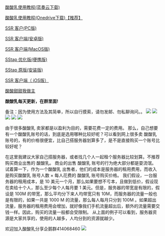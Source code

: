 [酸酸乳使用教程(蓝奏云下载)](https://www.lanzous.com/b258733)

[酸酸乳使用教程(Onedrive下载)【推荐】](https://1drv.ms/f/s!AmWIHMwCirfbc415hslnRCrXp5s)

[SSR 客户(PC版)](http://dixssr.tk/Proxy/ShadowsocksR/Windows/ShadowsocksR-win-4.9.0.zip)

[SSR 客户端(安卓版)](http://dixssr.tk/Proxy/ShadowsocksR/Android/shadowsocksr-android-3.5.4.apk)

[SSR 客户端(MacOS版)](https://dlc.ssrshare.xyz/list/32584/)

[SStap 优化版(便携版)](https://dlc.ssrshare.xyz/sstap_Modified/)

[SStap 原版(安装版)](https://dlc.ssrshare.xyz/list/32586/)

[SSR 客户端（ iOS版）](https://www.lanzous.com/i131n6j)

[酸酸甜甜我做主](http://www.lanzou.com/u)

**酸酸乳每天更新，在群里面!**

备注：因为使用方法及其简单，所以自行摸索，请勿发邮、勿私聊询问。。
![](https://github.com/woshijiuge2018/hello-world/blob/master/%E9%85%B8%E9%85%B8%E4%B9%B3%E4%BD%BF%E7%94%A8%E5%89%8D%E9%A1%BB%E7%9F%A5.png)
![](https://github.com/woshijiuge2018/hello-world/blob/master/%E9%85%B8%E9%85%B8%E4%B9%B3%E5%A6%82%E4%BD%95%E5%B8%A6%E4%BD%A0%E7%95%85%E6%B8%B8%E4%B8%96%E7%95%8C(1).jpg)
![](https://github.com/woshijiuge2018/hello-world/blob/master/QQ%E5%9B%BE%E7%89%8720180914222519.jpg)
![](https://github.com/woshijiuge2018/-2/blob/master/67Zwz7V.gif)
![](https://github.com/woshijiuge2018/hello-world/blob/master/QQ%E5%9B%BE%E7%89%8720180914221515.jpg)

由于很多酸酸乳 卖家都是以盈利为目的，需要花费一定的费用。
那么，自己想要有一个酸酸乳账号的话，到底是选用哪种比较好呢？可以看到网上很多卖 酸酸乳 账号的，有的价格很便宜，比自己搭服务器划算多了，是不是直接购买一个账号比较好呢？

在这里我建议大家自己搭服务器，或者找几个人一起租个服务器比较划算。不推荐购买商业出售的 酸酸乳。
商业的出售 酸酸乳 账号的行为绝大部分都是耍流氓。试着算一下，作为一个酸酸乳 出售者，他们的成本是服务器的租用费用，而收入是购买酸酸乳 账号人数 × 每人花费的 酸酸乳 账号购买价格。
我们假设，一台服务器的租用成本，是 10 美元一个月，那么如果要想不亏本，且做到低价，假设现在卖给十个人，那么至少每个人每月要 1 美元。但是，服务器的带宽是有限的，假设是 100M 的带宽，那么平均分下来人均带宽只有 10M，而服务器的流量一般也是有限的，如果一共是 1000 M 的流量，那么每人每月只分到 100M 。如果超出流量，服务器的租用费用会增加，就好像我们手机流量超出后，额外的流量需要交钱一样。因此，购买的流量一般都会受限制。
从上面的例子可以看到，服务器资源是大家共享的，使用的人越多，人均分到的资源就越少。

欢迎加入酸酸乳分享企鹅群414068460
![](https://github.com/woshijiuge2018/hello-world/blob/master/QQ%E5%9B%BE%E7%89%8720180922203818.png)
